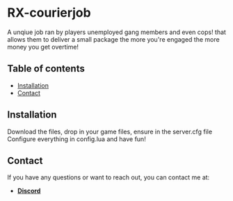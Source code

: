 # RX-courierjob
A unqiue job ran by players unemployed gang members and even cops! that allows them to deliver a small package the more you're engaged the more money you get overtime!

## Table of contents

- [Installation](#installation)
- [Contact](#contact)

## Installation

Download the files, drop in your game files, ensure in the server.cfg file
Configure everything in config.lua and have fun!

## Contact

If you have any questions or want to reach out, you can contact me at:

- [**Discord**](https://discordapp.com/users/893819625572298814/)
